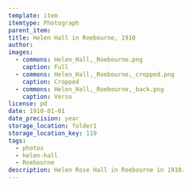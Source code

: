 ```yaml
---
template: item
itemtype: Photograph
parent_item: 
title: Helen Hall in Roebourne, 1910
author: 
images:
  - commons: Helen_Hall,_Roebourne.png
    caption: Full
  - commons: Helen_Hall,_Roebourne,_cropped.png
    caption: Cropped
  - commons: Helen_Hall,_Roebourne,_back.png
    caption: Verso
license: pd
date: 1910-01-01
date_precision: year
storage_location: folder1
storage_location_key: 119
tags:
  - photos
  - helen-hall
  - Roebourne
description: Helen Rose Hall in Roebourne in 1910.
---
```

